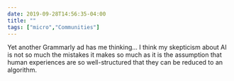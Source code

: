 ```yaml
---
date: 2019-09-28T14:56:35-04:00
title: ""
tags: ["micro","Communities"]
---
```

Yet another Grammarly ad has me thinking... I think my skepticism about AI is not so much the mistakes it makes so much as it is the assumption that human experiences are so well-structured that they can be reduced to an algorithm.

